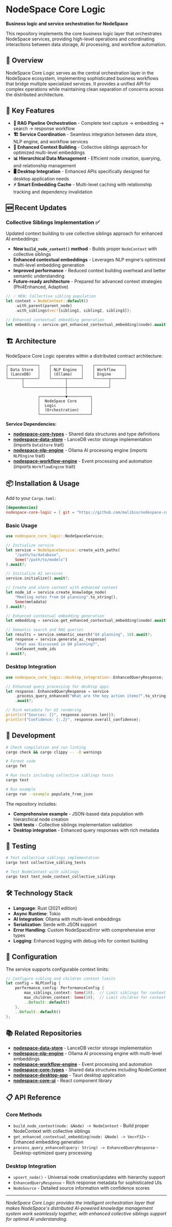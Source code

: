 # NodeSpace Core Logic

**Business logic and service orchestration for NodeSpace**

This repository implements the core business logic layer that orchestrates NodeSpace services, providing high-level operations and coordinating interactions between data storage, AI processing, and workflow automation.

## 🎯 Overview

NodeSpace Core Logic serves as the central orchestration layer in the NodeSpace ecosystem, implementing sophisticated business workflows that bridge multiple specialized services. It provides a unified API for complex operations while maintaining clean separation of concerns across the distributed architecture.

## 🚀 Key Features

- **🔄 RAG Pipeline Orchestration** - Complete text capture → embedding → search → response workflow
- **🏗️ Service Coordination** - Seamless integration between data store, NLP engine, and workflow services  
- **🧠 Enhanced Context Building** - Collective siblings approach for optimized multi-level embeddings
- **📊 Hierarchical Data Management** - Efficient node creation, querying, and relationship management
- **🖥️ Desktop Integration** - Enhanced APIs specifically designed for desktop application needs
- **⚡ Smart Embedding Cache** - Multi-level caching with relationship tracking and dependency invalidation

## 🆕 Recent Updates

### Collective Siblings Implementation ✅

Updated context building to use collective siblings approach for enhanced AI embeddings:

- **New `build_node_context()` method** - Builds proper `NodeContext` with collective siblings
- **Enhanced contextual embeddings** - Leverages NLP engine's optimized multi-level embedding generation
- **Improved performance** - Reduced context building overhead and better semantic understanding
- **Future-ready architecture** - Prepared for advanced context strategies (Phi4Enhanced, Adaptive)

```rust
// ✅ NEW: Collective sibling population
let context = NodeContext::default()
    .with_parent(parent_node)
    .with_siblings(vec![sibling1, sibling2, sibling3]);

// Enhanced contextual embedding generation
let embedding = service.get_enhanced_contextual_embedding(&node).await?;
```

## 🏗️ Architecture

NodeSpace Core Logic operates within a distributed contract architecture:

```
┌─────────────┐    ┌─────────────┐    ┌─────────────┐
│ Data Store  │    │ NLP Engine  │    │ Workflow    │
│ (LanceDB)   │    │ (Ollama)    │    │ Engine      │
└──────┬──────┘    └──────┬──────┘    └──────┬──────┘
       │                  │                  │
       └──────────────────┼──────────────────┘
                          │
              ┌───────────▼──────────┐
              │  NodeSpace Core      │
              │  Logic               │
              │  (Orchestration)     │
              └──────────────────────┘
```

**Service Dependencies:**
- **[nodespace-core-types](https://github.com/malibio/nodespace-core-types)** - Shared data structures and type definitions
- **[nodespace-data-store](https://github.com/malibio/nodespace-data-store)** - LanceDB vector storage implementation (imports `DataStore` trait)
- **[nodespace-nlp-engine](https://github.com/malibio/nodespace-nlp-engine)** - Ollama AI processing engine (imports `NLPEngine` trait)  
- **[nodespace-workflow-engine](https://github.com/malibio/nodespace-workflow-engine)** - Event processing and automation (imports `WorkflowEngine` trait)

## 📦 Installation & Usage

Add to your `Cargo.toml`:

```toml
[dependencies]
nodespace-core-logic = { git = "https://github.com/malibio/nodespace-core-logic" }
```

### Basic Usage

```rust
use nodespace_core_logic::NodeSpaceService;

// Initialize service
let service = NodeSpaceService::create_with_paths(
    "/path/to/database",
    Some("/path/to/models")
).await?;

// Initialize AI services
service.initialize().await?;

// Create and store content with enhanced context
let node_id = service.create_knowledge_node(
    "Meeting notes from Q4 planning".to_string(),
    Some(metadata)
).await?;

// Enhanced contextual embedding generation
let embedding = service.get_enhanced_contextual_embedding(&node).await?;

// Semantic search and RAG queries
let results = service.semantic_search("Q4 planning", 10).await?;
let response = service.generate_ai_response(
    "What was discussed in Q4 planning?",
    &relevant_node_ids
).await?;
```

### Desktop Integration

```rust
use nodespace_core_logic::desktop_integration::EnhancedQueryResponse;

// Enhanced query processing for desktop apps
let response: EnhancedQueryResponse = service
    .process_query_enhanced("What are the key action items?".to_string())
    .await?;

// Rich metadata for UI rendering
println!("Sources: {}", response.sources.len());
println!("Confidence: {:.2}", response.overall_confidence);
```

## 🧪 Development

```bash
# Check compilation and run linting
cargo check && cargo clippy -- -D warnings

# Format code
cargo fmt

# Run tests including collective siblings tests
cargo test

# Run example
cargo run --example populate_from_json
```

The repository includes:
- **Comprehensive example** - JSON-based data population with hierarchical node creation
- **Unit tests** - Collective siblings implementation validation
- **Desktop integration** - Enhanced query responses with rich metadata

## 🧪 Testing

```bash
# Test collective siblings implementation
cargo test collective_sibling_tests

# Test NodeContext with siblings
cargo test test_node_context_collective_siblings
```

## 🛠️ Technology Stack

- **Language**: Rust (2021 edition)
- **Async Runtime**: Tokio
- **AI Integration**: Ollama with multi-level embeddings
- **Serialization**: Serde with JSON support
- **Error Handling**: Custom NodeSpaceError with comprehensive error types
- **Logging**: Enhanced logging with debug info for context building

## 🔧 Configuration

The service supports configurable context limits:

```rust
// Configure sibling and children context limits
let config = NLPConfig {
    performance_config: PerformanceConfig {
        max_siblings_context: Some(10),  // Limit siblings for context
        max_children_context: Some(10),  // Limit children for context
        ..Default::default()
    },
    ..Default::default()
};
```

## 📚 Related Repositories

- **[nodespace-data-store](https://github.com/malibio/nodespace-data-store)** - LanceDB vector storage implementation
- **[nodespace-nlp-engine](https://github.com/malibio/nodespace-nlp-engine)** - Ollama AI processing engine with multi-level embeddings
- **[nodespace-workflow-engine](https://github.com/malibio/nodespace-workflow-engine)** - Event processing and automation
- **[nodespace-core-types](https://github.com/malibio/nodespace-core-types)** - Shared data structures including NodeContext
- **[nodespace-desktop-app](https://github.com/malibio/nodespace-desktop-app)** - Tauri desktop application
- **[nodespace-core-ui](https://github.com/malibio/nodespace-core-ui)** - React component library

## 📋 API Reference

### Core Methods

- `build_node_context(node: &Node) -> NodeContext` - Build proper NodeContext with collective siblings
- `get_enhanced_contextual_embedding(node: &Node) -> Vec<f32>` - Enhanced embedding generation
- `process_query_enhanced(query: String) -> EnhancedQueryResponse` - Desktop-optimized query processing

### Desktop Integration

- `upsert_node()` - Universal node creation/updates with hierarchy support
- `EnhancedQueryResponse` - Rich response metadata for sophisticated UIs
- `NodeSource` - Detailed source information with confidence scores

---

*NodeSpace Core Logic provides the intelligent orchestration layer that makes NodeSpace's distributed AI-powered knowledge management system work seamlessly together, with enhanced collective siblings support for optimal AI understanding.*
